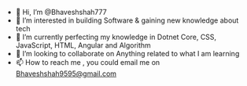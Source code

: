 - 👋 Hi, I’m @Bhaveshshah777
- 👀 I’m interested in building Software & gaining new knowledge about tech
- 🌱 I’m currently perfecting my knowledge in Dotnet Core, CSS, JavaScript, HTML, Angular and Algorithm
- 💞️ I’m looking to collaborate on Anything related to what I am learning
- 📫 How to reach me , you could email me on Bhaveshshah9595@gmail.com

<!---
Bhaveshshah777/Bhaveshshah777 is a ✨ special ✨ repository because its `README.md` (this file) appears on your GitHub profile.
You can click the Preview link to take a look at your changes.
--->
